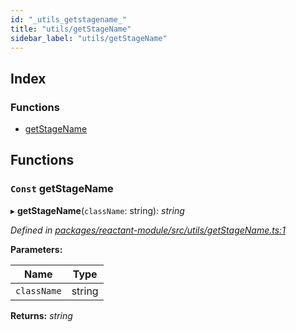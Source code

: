```yaml
---
id: "_utils_getstagename_"
title: "utils/getStageName"
sidebar_label: "utils/getStageName"
---
```


## Index

### Functions

* [getStageName](_utils_getstagename_.md#const-getstagename)

## Functions

### `Const` getStageName

▸ **getStageName**(`className`: string): *string*

*Defined in [packages/reactant-module/src/utils/getStageName.ts:1](https://github.com/unadlib/reactant/blob/9b7ec31/packages/reactant-module/src/utils/getStageName.ts#L1)*

**Parameters:**

Name | Type |
------ | ------ |
`className` | string |

**Returns:** *string*
